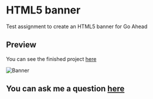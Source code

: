 # HTML5 banner

Test assignment to create an HTML5 banner for Go Ahead
## Preview
You can see the finished project [here](https://manifet.github.io/test-goahead/)

![Banner](https://user-images.githubusercontent.com/61707913/216841444-1f37db4a-75bd-44bd-a9cb-2e36c44ce646.png)


## You can ask me a question [here](https://github.com/manifet/mr-burger/issues)


